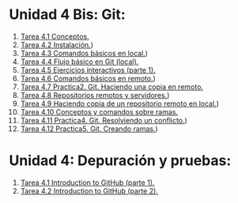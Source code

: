 # Unidad 4 Bis: Git:

1. [Tarea 4.1 Conceptos.](./4.1B/README.md)
1. [Tarea 4.2 Instalación.](./4.2B/README.md))
1. [Tarea 4.3 Comandos básicos en local.](./4.3B/README.md))
1. [Tarea 4.4 Flujo básico en Git (local).](https://github.com/iesgrancapitan-eed/practica1-git-flujo-basico-git-local-a19camoan)
1. [Tarea 4.5 Ejercicios interactivos (parte 1).](#)
1. [Tarea 4.6 Comandos básicos en remoto.](./4.6B/README.md))
1. [Tarea 4.7 Practica2. Git. Haciendo una copia en remoto.](https://github.com/iesgrancapitan-eed/practica2-git-haciendo-copia-en-remoto-a19camoan)
1. [Tarea 4.8 Repositorios remotos y servidores.](./4.8B/README.md))
1. [Tarea 4.9 Haciendo copia de un repositorio remoto en local.](./4.9B/README.md))
1. [Tarea 4.10 Conceptos y comandos sobre ramas.](./4.10B/README.md)
1. [Tarea 4.11 Practica4. Git. Resolviendo un conflicto.](./4.11B/README.md))
1. [Tarea 4.12 Practica5. Git. Creando ramas.](./4.12B/README.md))

# Unidad 4: Depuración y pruebas:

1. [Tarea 4.1 Introduction to GitHub (parte 1).](./4.1/README.md)
1. [Tarea 4.2 Introduction to GitHub (parte 2).](./4.2/README.md)

